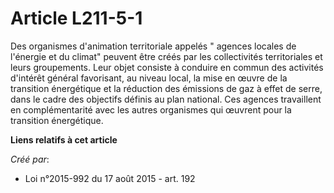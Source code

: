 # Article L211-5-1

Des organismes d'animation territoriale appelés  "  agences locales de l'énergie et du climat" peuvent être créés par les
collectivités territoriales et leurs groupements. Leur objet consiste à conduire en commun des activités d'intérêt général
favorisant, au niveau local, la mise en œuvre de la transition énergétique et la réduction des émissions de gaz à effet de
serre, dans le cadre des objectifs définis au plan national. Ces agences travaillent en complémentarité avec les autres
organismes qui œuvrent pour la transition énergétique.

**Liens relatifs à cet article**

_Créé par_:

  - Loi n°2015-992 du 17 août 2015 - art. 192
